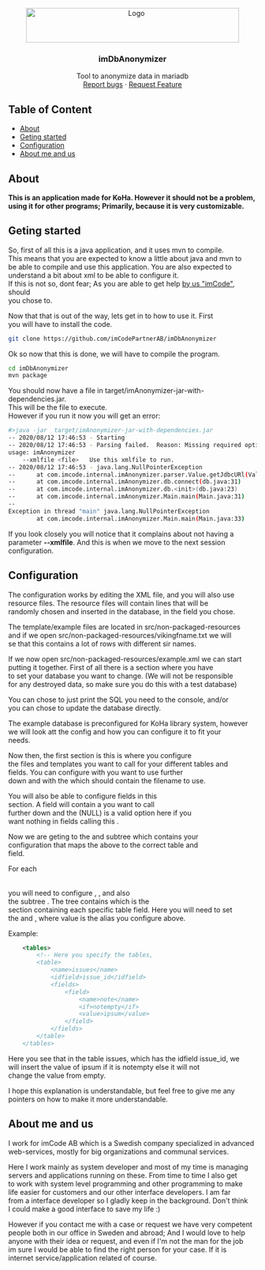 <p align="center">
  <a href="https://github.com/imCodePartnerAB/imDbAnonymizer">
    <img src="https://icm.imcode.com/images/logo.gif" alt="Logo" width="432" height="70">
  </a>

  <h3 align="center">imDbAnonymizer</h3>

  <p align="center">
    Tool to anonymize data in mariadb
    <br />
    <a href="https://github.com/imCodePartnerAB/imDbAnonymizer/issues">Report bugs</a>
    ·
    <a href="https://github.com/imCodePartnerAB/imDbAnonymizer/issues">Request Feature</a>
  </p>
</p>

## Table of Content  

* [About](#about)  
* [Geting started](#geting-started)  
* [Configuration](#configuration)  
* [About me and us](#about_me_and_us)  
  
## About  
**This is an application made for KoHa. However it should not be a problem,   
using it for other programs; Primarily, because it is very customizable.**  

## Geting started  
So, first of all this is a java application, and it uses mvn to compile.  
This means that you are expected to know a little about java and mvn to  
be able to compile and use this application. You are also expected to  
understand a bit about xml to be able to configure it.  
If this is not so, dont fear; As you are able to get help [by us "imCode"](https://www.imcode.se/1095), should  
you chose to.  
  
  
Now that that is out of the way, lets get in to how to use it. First  
you will have to install the code.  

```sh
git clone https://github.com/imCodePartnerAB/imDbAnonymizer
```
  

Ok so now that this is done, we will have to compile the program.  

```sh
cd imDbAnonymizer
mvn package
```
  

You should now have a file in target/imAnonymizer-jar-with-dependencies.jar.  
This will be the file to execute.  
However if you run it now you will get an error:  

```sh
#>java -jar  target/imAnonymizer-jar-with-dependencies.jar
-- 2020/08/12 17:46:53 - Starting
-- 2020/08/12 17:46:53 - Parsing failed.  Reason: Missing required option: xmlfile
usage: imAnonymizer
    --xmlfile <file>   Use this xmlfile to run.
-- 2020/08/12 17:46:53 - java.lang.NullPointerException
--      at com.imcode.internal.imAnonymizer.parser.Value.getJdbcURl(Value.java:43)
--      at com.imcode.internal.imAnonymizer.db.connect(db.java:31)
--      at com.imcode.internal.imAnonymizer.db.<init>(db.java:23)
--      at com.imcode.internal.imAnonymizer.Main.main(Main.java:31)
--
Exception in thread "main" java.lang.NullPointerException
        at com.imcode.internal.imAnonymizer.Main.main(Main.java:33)
```
  

If you look closely you will notice that it complains about not having a  
parameter **--xmlfile**. And this is when we move to the next session  
configuration.  
  
  
## Configuration  
The configuration works by editing the XML file, and you will also use  
resource files. The resource files will contain lines that will be  
randomly chosen and inserted in the database, in the field you chose.  
  

The template/example files are located in src/non-packaged-resources  
and if we open src/non-packaged-resources/vikingfname.txt we will  
se that this contains a lot of rows with different sir names.  
  

If we now open src/non-packaged-resources/example.xml we can start  
putting  it together. First of all there is a section where you have  
to set your database you want to change. (We will not be responsible   
for any destroyed data, so make sure you do this with a test database)  
  
You can chose to just print the SQL you need to the console, and/or  
you can chose to update the database directly.  
  

The example database is preconfigured for KoHa library system, however  
we will look att the config and how you can configure it to fit your  
needs.  

Now then, the first section is <resources> this is where you configure  
the files and templates you want to call for your different tables and  
fields. You can configure <file> with <alias> you want to use further  
down and with the <file> which should contain the filename to use.  
  
You will also be able to configure <static> fields in this <resources>  
section. A <static> field will contain a <alias> you want to call  
further down and the <value> (NULL) is a valid option here if you  
want nothing in fields calling this <alias>.  
  

Now we are geting to the <tables> and subtree <table> which contains your   
configuration that maps the above <resources> to the correct table and  
field.  
  
For each <table> you will need to configure <name>, <idfield>, and also  
the subtree <fields>. The <fields> tree contains <field> which is the  
section containing each specific table field. Here you will need to set  
the <name> and <value>, where value is the alias you configure above.  
  
  
Example:  
```xml
    <tables>
        <!-- Here you specify the tables,
        <table>
            <name>issues</name>
            <idfield>issue_id</idfield>
            <fields>
                <field>
                    <name>note</name>
                    <if>notempty</if>
                    <value>ipsum</value>
                </field>
            </fields>
        </table>
    </tables>
```
  
Here you see that in the table issues, which has the idfield issue_id, we  
will insert the value of ipsum <alias> if it is notempty else it will not  
change the value from empty.  
  
 
I hope this explanation is understandable, but feel free to give me any  
pointers on how to make it more understandable.  
  
  
## About me and us  
I work for imCode AB which is a Swedish company specialized in advanced  
web-services, mostly for big organizations and communal services.  
  
Here I work mainly as system developer and most of my time is managing  
servers and applications running on these. From time to time I also get  
to work with system level programming and other programming to make  
life easier for customers and our other interface developers. I am far  
from a interface developer so I gladly keep in the background. Don't think  
I could make a good interface to save my life :)  
  
  
However if you contact me with a case or request we have very competent  
people both in our office in Sweden and abroad; And I would love to help  
anyone with their idea or request, and even if I'm not the man for the job  
im sure I would be able to find the right person for your case. If it is  
internet service/application related of course.  
  
  
  

